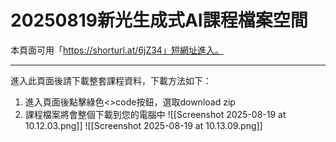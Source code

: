 # 20250819新光生成式AI課程檔案空間
本頁面可用「https://shorturl.at/6jZ34」短網址進入。

---
進入此頁面後請下載整套課程資料，下載方法如下：
1. 進入頁面後點擊綠色<>code按鈕，選取download zip
2. 課程檔案將會整個下載到您的電腦中
![[Screenshot 2025-08-19 at 10.12.03.png]]
![[Screenshot 2025-08-19 at 10.13.09.png]]